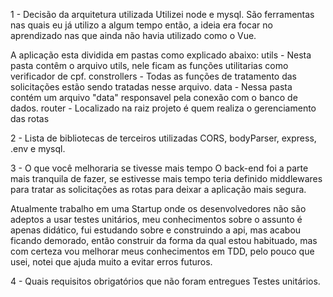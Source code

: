 1 - Decisão da arquitetura utilizada
Utilizei node e mysql. São ferramentas nas quais eu já utilizo a algum tempo então, a ideia era focar no aprendizado nas que ainda não havia utilizado como o Vue.

A aplicação esta dividida em pastas como explicado abaixo:
utils - Nesta pasta contêm o arquivo utils, nele ficam as funções utilitarias como verificador de cpf.
constrollers - Todas as funções de tratamento das solicitações estão sendo tratadas nesse arquivo.
data - Nessa pasta contém um arquivo "data" responsavel pela conexão com o banco de dados.
router - Localizado na raiz projeto é quem realiza o gerenciamento das rotas

2 - Lista de bibliotecas de terceiros utilizadas
CORS, bodyParser, express, .env e mysql.

3 - O que você melhoraria se tivesse mais tempo
O back-end foi a parte mais tranquila de fazer, se estivesse mais tempo teria definido middlewares para tratar as solicitações as rotas para deixar a aplicação mais segura.
 
 
Atualmente trabalho em uma Startup onde os desenvolvedores não são adeptos a usar testes unitários, meu conhecimentos sobre o assunto é apenas didático, fui estudando sobre e construindo a api, mas acabou ficando demorado, então construir da forma da qual estou habituado, mas com certeza vou melhorar meus conhecimentos em TDD, pelo pouco que usei, notei que ajuda muito a evitar erros futuros.
 
4 - Quais requisitos obrigatórios que não foram entregues
Testes unitários.
